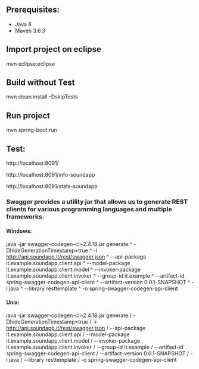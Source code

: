 
## Prerequisites:
 - Java 8
 - Maven 3.6.3

## Import project on eclipse
mvn eclipse:eclipse

## Build without Test
mvn clean install -DskipTests

## Run project
mvn spring-boot:run

## Test:
http://localhost:8091/

http://localhost:8091/info-soundapp

http://localhost:8091/stats-soundapp


### Swagger provides a utility jar that allows us to generate REST clients for various programming languages and multiple frameworks.

#### Windows:

java -jar swagger-codegen-cli-2.4.18.jar generate ^
  -DhideGenerationTimestamp=true ^
  -i http://api.soundapp.it/rest/swagger.json ^
  --api-package it.example.soundapp.client.api ^
  --model-package it.example.soundapp.client.model ^
  --invoker-package it.example.soundapp.client.invoker ^
  --group-id it.example ^
  --artifact-id spring-swagger-codegen-api-client ^
  --artifact-version 0.0.1-SNAPSHOT ^
  -l java ^
  --library resttemplate ^
  -o spring-swagger-codegen-api-client
  
#### Unix:

java -jar swagger-codegen-cli-2.4.18.jar generate /
  -DhideGenerationTimestamp=true /
  -i http://api.soundapp.it/rest/swagger.json /
  --api-package it.example.soundapp.client.api /
  --model-package it.example.soundapp.client.model /
  --invoker-package it.example.soundapp.client.invoker /
  --group-id it.example /
  --artifact-id spring-swagger-codegen-api-client /
  --artifact-version 0.0.1-SNAPSHOT /
  -l java /
  --library resttemplate /
  -o spring-swagger-codegen-api-client
